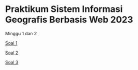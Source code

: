 # Praktikum Sistem Informasi Geografis Berbasis Web 2023

Minggu 1 dan 2

<a href="/sigweb/M1_2_Soal_1.html">Soal 1</a>

<a href="/sigweb/M1_2_Soal_2.html">Soal 2</a>

<a href="https://muhammadrafihakimi.wixsite.com/my-site">Soal 3</a>
